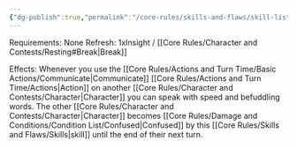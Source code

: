 ```yaml
---
{"dg-publish":true,"permalink":"/core-rules/skills-and-flaws/skill-list/insight/rank-3/twisted-speech/"}
---
```


Requirements: None
Refresh: 1xInsight / [[Core Rules/Character and Contests/Resting#Break\|Break]]

Effects:
Whenever you use the [[Core Rules/Actions and Turn Time/Basic Actions/Communicate\|Communicate]] [[Core Rules/Actions and Turn Time/Actions\|Action]] on another [[Core Rules/Character and Contests/Character\|Character]] you can speak with speed and befuddling words. The other [[Core Rules/Character and Contests/Character\|Character]] becomes [[Core Rules/Damage and Conditions/Condition List/Confused\|Confused]] by this [[Core Rules/Skills and Flaws/Skills\|skill]] until the end of their next turn.